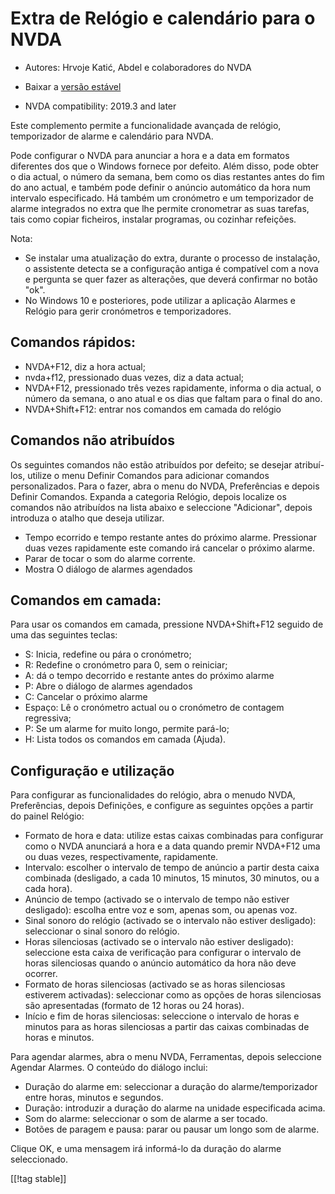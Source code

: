 # Extra de Relógio e calendário para o NVDA #

* Autores: Hrvoje Katić, Abdel e colaboradores do NVDA
* Baixar a [versão estável][1]

* NVDA compatibility: 2019.3 and later

Este complemento permite a funcionalidade avançada de relógio, temporizador
de alarme e calendário para NVDA.

Pode configurar o NVDA para anunciar a hora e a data em formatos diferentes
dos que o Windows fornece por defeito. Além disso, pode obter o dia actual,
o número da semana, bem como os dias restantes antes do fim do ano actual, e
também pode definir o anúncio automático da hora num intervalo
especificado. Há também um cronómetro e um temporizador de alarme integrados
no extra que lhe permite cronometrar as suas tarefas, tais como copiar
ficheiros, instalar programas, ou cozinhar refeições.

Nota:

* Se instalar uma atualização do extra, durante o processo de instalação, o
  assistente detecta se a configuração antiga é compatível com a nova e
  pergunta se quer fazer as alterações, que deverá confirmar no botão "ok".
* No Windows 10 e posteriores, pode utilizar a aplicação Alarmes e Relógio
  para gerir cronómetros e temporizadores.

## Comandos rápidos:

* NVDA+F12, diz a hora actual;
* nvda+f12, pressionado duas vezes, diz a data actual;
* NVDA+F12, pressionado três vezes rapidamente, informa o dia actual, o
  número da semana, o ano atual e os dias que faltam para o final do ano.
* NVDA+Shift+F12: entrar nos comandos em camada do relógio

## Comandos não atribuídos

Os seguintes comandos não estão atribuídos por defeito; se desejar
atribuí-los, utilize o menu Definir Comandos para adicionar comandos
personalizados. Para o fazer, abra o menu do NVDA, Preferências e depois
Definir Comandos. Expanda a categoria Relógio, depois localize os comandos
não atribuídos na lista abaixo e seleccione "Adicionar", depois introduza o
atalho que deseja utilizar.

* Tempo ecorrido e tempo restante antes do próximo alarme. Pressionar duas
  vezes rapidamente este comando irá cancelar o próximo alarme.
* Parar de tocar o som do alarme corrente.
* Mostra O diálogo de alarmes agendados

## Comandos em camada:

Para usar os comandos em camada, pressione NVDA+Shift+F12 seguido de uma das
seguintes teclas:

* S: Inicia, redefine ou pára o cronómetro;
* R: Redefine o cronómetro para 0, sem o reiniciar;
* A: dá o tempo decorrido e restante antes do próximo alarme
* P: Abre o diálogo de alarmes agendados
* C: Cancelar o próximo alarme
* Espaço: Lê o cronómetro actual ou o cronómetro de contagem regressiva;
* P: Se um alarme for muito longo, permite pará-lo;
* H: Lista todos os comandos em camada (Ajuda).

## Configuração e utilização

Para configurar as funcionalidades do relógio, abra o menudo  NVDA,
Preferências, depois Definições, e configure as seguintes opções a partir do
painel Relógio:

* Formato de hora e data: utilize estas caixas combinadas para configurar
  como o NVDA anunciará a hora e a data quando premir NVDA+F12 uma ou duas
  vezes, respectivamente, rapidamente.
* Intervalo: escolher o intervalo de tempo de anúncio a partir desta caixa
  combinada (desligado, a cada 10 minutos, 15 minutos, 30 minutos, ou a cada
  hora).
* Anúncio de tempo (activado se o intervalo de tempo não estiver desligado):
  escolha entre voz e som, apenas som, ou apenas voz.
* Sinal sonoro do relógio (activado se o intervalo não estiver desligado):
  seleccionar o sinal sonoro do relógio.
* Horas silenciosas (activado se o intervalo não estiver desligado):
  seleccione esta caixa de verificação para configurar o intervalo de horas
  silenciosas quando o anúncio automático da hora não deve ocorrer.
* Formato de horas silenciosas (activado se as horas silenciosas estiverem
  activadas): seleccionar como as opções de horas silenciosas são
  apresentadas (formato de 12 horas ou 24 horas).
* Início e fim de horas silenciosas: seleccione o intervalo de horas e
  minutos para as horas silenciosas a partir das caixas combinadas de horas
  e minutos.

Para agendar alarmes, abra o menu NVDA, Ferramentas, depois seleccione
Agendar Alarmes. O conteúdo do diálogo inclui:

* Duração do alarme em: seleccionar a duração do alarme/temporizador entre
  horas, minutos e segundos.
* Duração: introduzir a duração do alarme na unidade especificada acima.
* Som do alarme: seleccionar o som de alarme a ser tocado.
* Botões de paragem e pausa: parar ou pausar um longo som de alarme.

Clique OK, e uma mensagem irá informá-lo da duração do alarme seleccionado.

[[!tag stable]]

[1]: https://www.nvaccess.org/addonStore/legacy?file=clock
